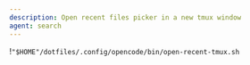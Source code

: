 ```yaml
---
description: Open recent files picker in a new tmux window
agent: search
---
```

!`"$HOME"/dotfiles/.config/opencode/bin/open-recent-tmux.sh`
